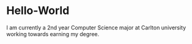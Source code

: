 # Hello-World
I am currently a 2nd year Computer Science major at Carlton university working towards earning my degree.

